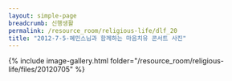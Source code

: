 ```yaml
--- 
layout: simple-page 
breadcrumb: 신행생활 
permalink: /resource_room/religious-life/dlf_20
title: "2012-7-5-혜민스님과 함께하는 마음치유 콘서트 사진"
--- 
```



{% include image-gallery.html folder="/resource_room/religious-life/files/20120705" %}